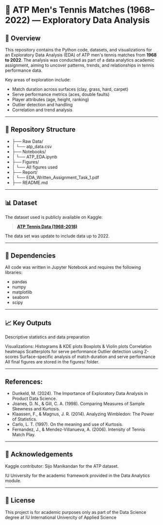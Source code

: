 # 🎾 ATP Men's Tennis Matches (1968–2022) — Exploratory Data Analysis

## 📑 Overview
This repository contains the Python code, datasets, and visualizations for an Exploratory Data Analysis (EDA) of ATP men's tennis matches from **1968 to 2022**.
The analysis was conducted as part of a data analytics academic assignment, aiming to uncover patterns, trends, and relationships in tennis performance data.

Key areas of exploration include:
- Match duration across surfaces (clay, grass, hard, carpet)
- Serve performance metrics (aces, double faults)
- Player attributes (age, height, ranking)
- Outlier detection and handling
- Correlation and trend analysis

---

## 📂 Repository Structure
- ├── Raw Data/
- │ └── atp_data.csv 
- ├── Notebooks/
- │ └── ATP_EDA.ipynb 
- ├── Figures/
- │ └──  All figures used
- ├── Report/
- │ └── EDA_Written_Assignment_Task_1.pdf 
- ├── README.md 



---

## 📊 Dataset
The dataset used is publicly available on Kaggle:
> **[ATP Tennis Data (1968-2018)](https://www.kaggle.com/datasets/sijovm/atpdata)**

The data set was update to include data up to 2022.

---

## 🧩 Dependencies

All code was written in Jupyter Notebook and requires the following libraries:
- pandas
- numpy
- matplotlib
- seaborn
- scipy

---

## 📈 Key Outputs
Descriptive statistics and data preparation

Visualizations:
Histograms & KDE plots
Boxplots & Violin plots
Correlation heatmaps
Scatterplots for serve performance
Outlier detection using Z-scores
Surface-specific analysis of match duration and serve performance
All final figures are stored in the figures/ folder.

---

## References:
- Dunkeld, M. (2024). The Importance of Exploratory Data Analysis in Product Data Science.
- Joanes, D. N., & Gill, C. A. (1998). Comparing Measures of Sample Skewness and Kurtosis.
- Klaassen, F., & Magnus, J. R. (2014). Analyzing Wimbledon: The Power of Statistics.
- Carlo, L. T. (1997). On the meaning and use of Kurtosis.
- Fernandez, J., & Mendez-Villanueva, A. (2006). Intensity of Tennis Match Play.

---

## 🤝 Acknowledgements
Kaggle contributor: Sijo Manikandan for the ATP dataset.

IU University for the academic framework provided in the Data Analytics module.

---

## 📜 License
This project is for academic purposes only as part of the Data Science degree at IU International Univercity of Applied Science

